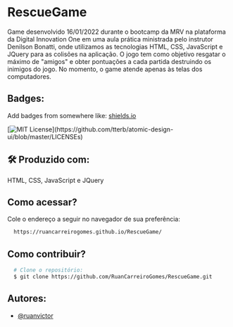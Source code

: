 # RescueGame

Game desenvolvido 16/01/2022 durante o bootcamp da MRV na plataforma da Digital Innovation One em uma aula prática ministrada pelo instrutor Denilson Bonatti, onde utilizamos as tecnologias HTML, CSS, JavaScript e JQuery para as colisões na aplicação. O jogo tem como objetivo resgatar o máximo de "amigos" e obter pontuações a cada partida destruindo os inimigos do jogo. No momento, o game atende apenas às telas dos computadores.


## Badges:

Add badges from somewhere like: [shields.io](https://shields.io/)

[![MIT License](https://img.shields.io/apm/l/atomic-design-ui.svg?)](https://github.com/tterb/atomic-design-ui/blob/master/LICENSEs)

## 🛠 Produzido com:
HTML, CSS, JavaScript e JQuery

## Como acessar?

Cole o endereço a seguir no navegador de sua preferência:

```bash
  https://ruancarreirogomes.github.io/RescueGame/
```

## Como contribuir?

```bash
  # Clone o repositório:
  $ git clone https://github.com/RuanCarreiroGomes/RescueGame.git
```

## Autores:

- [@ruanvictor](https://github.com/RuanCarreiroGomes)
